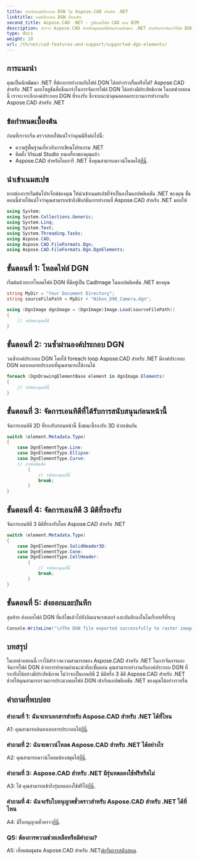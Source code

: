 ```yaml
---
title: รองรับองค์ประกอบ DGN ใน Aspose.CAD สำหรับ .NET
linktitle: องค์ประกอบ DGN ที่รองรับ
second_title: Aspose.CAD .NET - รูปแบบไฟล์ CAD และ BIM
description: สำรวจ Aspose.CAD สำหรับคุณสมบัติอันทรงพลังของ .NET สำหรับการจัดการไฟล์ DGN ปฏิบัติตามคำแนะนำทีละขั้นตอนของเราเพื่อทำงานกับองค์ประกอบ 2D และ 3D ได้อย่างราบรื่น
type: docs
weight: 18
url: /th/net/cad-features-and-support/supported-dgn-elements/
---
```

## การแนะนำ

คุณเป็นนักพัฒนา .NET ที่ต้องการทำงานกับไฟล์ DGN ได้อย่างราบรื่นหรือไม่? Aspose.CAD สำหรับ .NET มอบโซลูชันที่แข็งแกร่งในการจัดการไฟล์ DGN ได้อย่างมีประสิทธิภาพ ในบทช่วยสอนนี้ เราจะเจาะลึกองค์ประกอบ DGN ที่รองรับ ซึ่งจะแนะนำคุณตลอดกระบวนการทำงานกับ Aspose.CAD สำหรับ .NET

## ข้อกำหนดเบื้องต้น

ก่อนที่เราจะเริ่ม ตรวจสอบให้แน่ใจว่าคุณมีสิ่งต่อไปนี้:

- ความรู้พื้นฐานเกี่ยวกับการเขียนโปรแกรม .NET
- ติดตั้ง Visual Studio บนเครื่องของคุณแล้ว
-  Aspose.CAD สำหรับไลบรารี .NET ซึ่งคุณสามารถดาวน์โหลดได้[ที่นี่](https://releases.aspose.com/cad/net/).

## นำเข้าเนมสเปซ

หากต้องการเริ่มต้นโปรเจ็กต์ของคุณ ให้นำเข้าเนมสเปซที่จำเป็นลงในแอปพลิเคชัน .NET ของคุณ ขั้นตอนนี้ช่วยให้แน่ใจว่าคุณสามารถเข้าถึงฟังก์ชันการทำงานที่ Aspose.CAD สำหรับ .NET มอบให้

```csharp
using System;
using System.Collections.Generic;
using System.Linq;
using System.Text;
using System.Threading.Tasks;
using Aspose.CAD;
using Aspose.CAD.FileFormats.Dgn;
using Aspose.CAD.FileFormats.Dgn.DgnElements;
```

## ขั้นตอนที่ 1: โหลดไฟล์ DGN

เริ่มต้นด้วยการโหลดไฟล์ DGN ที่มีอยู่เป็น CadImage ในแอปพลิเคชัน .NET ของคุณ

```csharp
string MyDir = "Your Document Directory";
string sourceFilePath = MyDir + "Nikon_D90_Camera.dgn";

using (DgnImage dgnImage = (DgnImage)Image.Load(sourceFilePath))
{
    // รหัสของคุณที่นี่
}
```

## ขั้นตอนที่ 2: วนซ้ำผ่านองค์ประกอบ DGN

วนซ้ำองค์ประกอบ DGN โดยใช้ foreach loop Aspose.CAD สำหรับ .NET มีองค์ประกอบ DGN หลากหลายประเภทที่คุณสามารถใช้งานได้

```csharp
foreach (DgnDrawingElementBase element in dgnImage.Elements)
{
    // รหัสของคุณที่นี่
}
```

## ขั้นตอนที่ 3: จัดการเอนทิตีที่ได้รับการสนับสนุนก่อนหน้านี้

จัดการเอนทิตี 2D ที่รองรับก่อนหน้านี้ ซึ่งขณะนี้รองรับ 3D ด้วยเช่นกัน

```csharp
switch (element.Metadata.Type)
{
    case DgnElementType.Line:
    case DgnElementType.Ellipse:
    case DgnElementType.Curve:
    // กรณีเพิ่มเติม
        {
            // รหัสของคุณที่นี่
            break;
        }
}
```

## ขั้นตอนที่ 4: จัดการเอนทิตี 3 มิติที่รองรับ

จัดการเอนทิตี 3 มิติที่รองรับโดย Aspose.CAD สำหรับ .NET

```csharp
switch (element.Metadata.Type)
{
    case DgnElementType.SolidHeader3D:
    case DgnElementType.Cone:
    case DgnElementType.CellHeader:
        {
            // รหัสของคุณที่นี่
            break;
        }
}
```

## ขั้นตอนที่ 5: ส่งออกและบันทึก

สุดท้าย ส่งออกไฟล์ DGN ที่แก้ไขแล้วไปยังอิมเมจแรสเตอร์ และบันทึกลงในไดเร็กทอรีที่ระบุ

```csharp
Console.WriteLine("\nThe DGN file exported successfully to raster image.\nFile saved at " + MyDir);
```

## บทสรุป

ในบทช่วยสอนนี้ เราได้สำรวจความสามารถของ Aspose.CAD สำหรับ .NET ในการจัดการและจัดการไฟล์ DGN ด้วยการทำตามคำแนะนำทีละขั้นตอน คุณสามารถทำงานกับองค์ประกอบ DGN ที่รองรับได้อย่างมีประสิทธิภาพ ไม่ว่าจะเป็นเอนทิตี 2 มิติหรือ 3 มิติ Aspose.CAD สำหรับ .NET ช่วยให้คุณสามารถรวมการประมวลผลไฟล์ DGN เข้ากับแอปพลิเคชัน .NET ของคุณได้อย่างราบรื่น

## คำถามที่พบบ่อย

### คำถามที่ 1: ฉันจะหาเอกสารสำหรับ Aspose.CAD สำหรับ .NET ได้ที่ไหน

 A1: คุณสามารถค้นหาเอกสารประกอบได้[ที่นี่](https://reference.aspose.com/cad/net/).

### คำถามที่ 2: ฉันจะดาวน์โหลด Aspose.CAD สำหรับ .NET ได้อย่างไร

 A2: คุณสามารถดาวน์โหลดห้องสมุดได้[ที่นี่](https://releases.aspose.com/cad/net/).

### คำถามที่ 3: Aspose.CAD สำหรับ .NET มีรุ่นทดลองใช้ฟรีหรือไม่

 A3: ได้ คุณสามารถเข้าถึงรุ่นทดลองใช้ฟรีได้[ที่นี่](https://releases.aspose.com/).

### คำถามที่ 4: ฉันจะรับใบอนุญาตชั่วคราวสำหรับ Aspose.CAD สำหรับ .NET ได้ที่ไหน

 A4: มีใบอนุญาตชั่วคราว[ที่นี่](https://purchase.aspose.com/temporary-license/).

### Q5: ต้องการความช่วยเหลือหรือมีคำถาม?

 A5: เยี่ยมชมชุมชน Aspose.CAD สำหรับ .NET[ฟอรั่มการสนับสนุน](https://forum.aspose.com/c/cad/19).